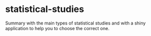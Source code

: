 # statistical-studies
Summary with the main types of statistical studies and with a shiny application to help you to choose the correct one.
